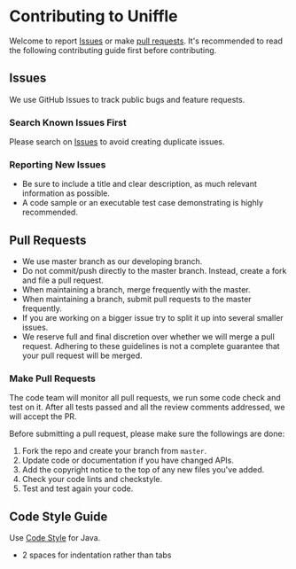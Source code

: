 <!--
  ~ Licensed to the Apache Software Foundation (ASF) under one or more
  ~ contributor license agreements.  See the NOTICE file distributed with
  ~ this work for additional information regarding copyright ownership.
  ~ The ASF licenses this file to You under the Apache License, Version 2.0
  ~ (the "License"); you may not use this file except in compliance with
  ~ the License.  You may obtain a copy of the License at
  ~
  ~    http://www.apache.org/licenses/LICENSE-2.0
  ~
  ~ Unless required by applicable law or agreed to in writing, software
  ~ distributed under the License is distributed on an "AS IS" BASIS,
  ~ WITHOUT WARRANTIES OR CONDITIONS OF ANY KIND, either express or implied.
  ~ See the License for the specific language governing permissions and
  ~ limitations under the License.
  -->

# Contributing to Uniffle
Welcome to report [Issues](https://github.com/apache/incubator-uniffle/issues) or make [pull requests](https://github.com/apache/incubator-uniffle/pulls). It's recommended to read the following contributing guide first before contributing. 

## Issues
We use GitHub Issues to track public bugs and feature requests.

### Search Known Issues First
Please search on [Issues](https://github.com/apache/incubator-uniffle/issues) to avoid creating duplicate issues.

### Reporting New Issues
* Be sure to include a title and clear description, as much relevant information as possible.
* A code sample or an executable test case demonstrating is highly recommended.

## Pull Requests
* We use master branch as our developing branch.
* Do not commit/push directly to the master branch. Instead, create a fork and file a pull request.
* When maintaining a branch, merge frequently with the master.
* When maintaining a branch, submit pull requests to the master frequently.
* If you are working on a bigger issue try to split it up into several smaller issues.
* We reserve full and final discretion over whether we will merge a pull request. Adhering to these guidelines is not a complete guarantee that your pull request will be merged.

### Make Pull Requests
The code team will monitor all pull requests, we run some code check and test on it. After all tests passed and all the review comments addressed, we will accept the PR.

Before submitting a pull request, please make sure the followings are done:

1. Fork the repo and create your branch from `master`.
2. Update code or documentation if you have changed APIs.
3. Add the copyright notice to the top of any new files you've added.
4. Check your code lints and checkstyle.
5. Test and test again your code.

## Code Style Guide
Use [Code Style](https://github.com/apache/incubator-uniffle/blob/master/checkstyle.xml) for Java.

* 2 spaces for indentation rather than tabs
